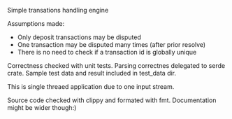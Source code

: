 Simple transations handling engine

Assumptions made:
- Only deposit transactions may be disputed
- One transaction may be disputed many times (after prior resolve)
- There is no need to check if a transaction id is globally unique


Correctness checked with unit tests.
Parsing correctnes delegated to serde crate.
Sample test data and result included in test_data dir.

This is single threaed application due to one input stream.

Source code checked with clippy and formated with fmt.
Documentation might be wider though:)
